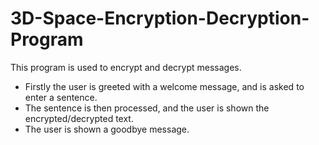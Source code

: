 # 3D-Space-Encryption-Decryption-Program
This program is used to encrypt and decrypt messages. 
 * Firstly the user is greeted with a welcome message, and is asked to enter a sentence.
 * The sentence is then processed, and the user is shown the encrypted/decrypted text.
 * The user is shown a goodbye message.
